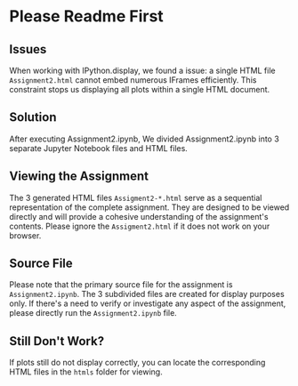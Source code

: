 # Please Readme First

## Issues
When working with IPython.display, we found a issue: a single HTML file `Assignment2.html` cannot embed numerous IFrames efficiently. This constraint stops us displaying all plots within a single HTML document.

## Solution
After executing Assignment2.ipynb, We divided Assignment2.ipynb into 3 separate Jupyter Notebook files and HTML files.

## Viewing the Assignment
The 3 generated HTML files `Assigment2-*.html` serve as a sequential representation of the complete assignment. They are designed to be viewed directly and will provide a cohesive understanding of the assignment's contents. Please ignore the `Assigment2.html` if it does not work on your browser.

## Source File
Please note that the primary source file for the assignment is `Assignment2.ipynb`. The 3 subdivided files are created for display purposes only. If there's a need to verify or investigate any aspect of the assignment, please directly run the `Assignment2.ipynb` file.

## Still Don't Work?
If plots still do not display correctly, you can locate the corresponding HTML files in the `htmls` folder for viewing.